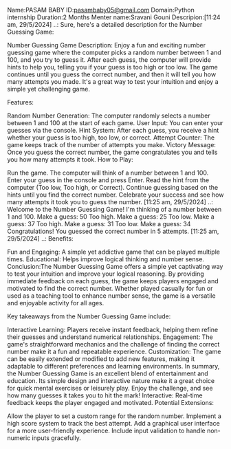 Name:PASAM BABY
ID:pasambaby05@gmail.com
Domain:Python internship
Duration:2 Months
Menter name:Sravani Gouni
Descripion:[11:24 am, 29/5/2024] ..: Sure, here's a detailed description for the Number Guessing Game:

Number Guessing Game
Description:
Enjoy a fun and exciting number guessing game where the computer picks a random number between 1 and 100, and you try to guess it. After each guess, the computer will provide hints to help you, telling you if your guess is too high or too low. The game continues until you guess the correct number, and then it will tell you how many attempts you made. It's a great way to test your intuition and enjoy a simple yet challenging game.

Features:

Random Number Generation: The computer randomly selects a number between 1 and 100 at the start of each game.
User Input: You can enter your guesses via the console.
Hint System: After each guess, you receive a hint whether your guess is too high, too low, or correct.
Attempt Counter: The game keeps track of the number of attempts you make.
Victory Message: Once you guess the correct number, the game congratulates you and tells you how many attempts it took.
How to Play:

Run the game.
The computer will think of a number between 1 and 100.
Enter your guess in the console and press Enter.
Read the hint from the computer (Too low, Too high, or Correct).
Continue guessing based on the hints until you find the correct number.
Celebrate your success and see how many attempts it took you to guess the number.
[11:25 am, 29/5/2024] ..: Welcome to the Number Guessing Game!
I'm thinking of a number between 1 and 100.
Make a guess: 50
Too high.
Make a guess: 25
Too low.
Make a guess: 37
Too high.
Make a guess: 31
Too low.
Make a guess: 34
Congratulations! You guessed the correct number in 5 attempts.
[11:25 am, 29/5/2024] ..: Benefits:

Fun and Engaging: A simple yet addictive game that can be played multiple times.
Educational: Helps improve logical thinking and number sense.
Conclusion:The Number Guessing Game offers a simple yet captivating way to test your intuition and improve your logical reasoning. By providing immediate feedback on each guess, the game keeps players engaged and motivated to find the correct number. Whether played casually for fun or used as a teaching tool to enhance number sense, the game is a versatile and enjoyable activity for all ages.

Key takeaways from the Number Guessing Game include:

Interactive Learning: Players receive instant feedback, helping them refine their guesses and understand numerical relationships.
Engagement: The game's straightforward mechanics and the challenge of finding the correct number make it a fun and repeatable experience.
Customization: The game can be easily extended or modified to add new features, making it adaptable to different preferences and learning environments.
In summary, the Number Guessing Game is an excellent blend of entertainment and education. Its simple design and interactive nature make it a great choice for quick mental exercises or leisurely play. Enjoy the challenge, and see how many guesses it takes you to hit the mark!
Interactive: Real-time feedback keeps the player engaged and motivated.
Potential Extensions:

Allow the player to set a custom range for the random number.
Implement a high score system to track the best attempt.
Add a graphical user interface for a more user-friendly experience.
Include input validation to handle non-numeric inputs gracefully.
